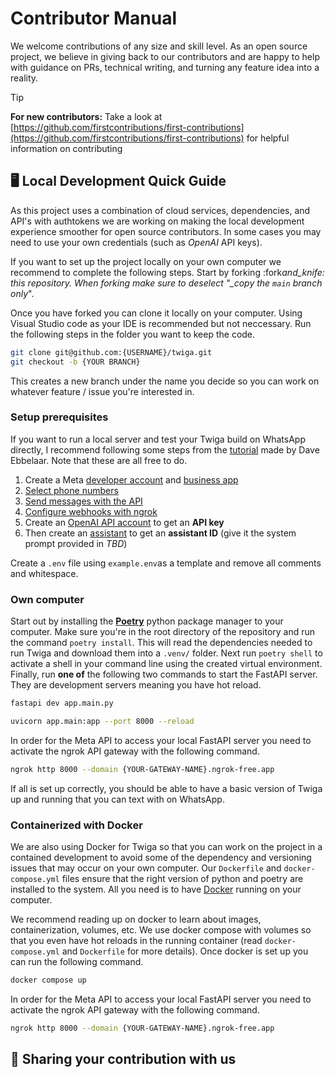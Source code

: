 # Contributor Manual

We welcome contributions of any size and skill level. As an open source project, we believe in giving back to our contributors and are happy to help with guidance on PRs, technical writing, and turning any feature idea into a reality.

> [!Tip]
>
> **For new contributors:** Take a look at [https://github.com/firstcontributions/first-contributions](https://github.com/firstcontributions/first-contributions) for helpful information on contributing

## 🖥️ Local Development Quick Guide

As this project uses a combination of cloud services, dependencies, and API's with authtokens we are working on making the local development experience smoother for open source contributors. In some cases you may need to use your own credentials (such as _OpenAI_ API keys).

If you want to set up the project locally on your own computer we recommend to complete the following steps. Start by forking :fork*and_knife: this repository. When forking make sure to deselect "\_copy the `main` branch only*".

Once you have forked you can clone it locally on your computer. Using Visual Studio code as your IDE is recommended but not neccessary. Run the following steps in the folder you want to keep the code.

```sh
git clone git@github.com:{USERNAME}/twiga.git
git checkout -b {YOUR BRANCH}
```

This creates a new branch under the name you decide so you can work on whatever feature / issue you're interested in.

### Setup prerequisites

If you want to run a local server and test your Twiga build on WhatsApp directly, I recommend following some steps from the [tutorial](https://github.com/daveebbelaar/python-whatsapp-bot) made by Dave Ebbelaar. Note that these are all free to do.

1. Create a Meta [developer account](https://developers.facebook.com/) and [business app](https://developers.facebook.com/docs/development/create-an-app/)
2. [Select phone numbers](https://github.com/daveebbelaar/python-whatsapp-bot?tab=readme-ov-file#step-1-select-phone-numbers)
3. [Send messages with the API](https://github.com/daveebbelaar/python-whatsapp-bot?tab=readme-ov-file#step-2-send-messages-with-the-api)
4. [Configure webhooks with ngrok](https://github.com/daveebbelaar/python-whatsapp-bot?tab=readme-ov-file#step-3-configure-webhooks-to-receive-messages)
5. Create an [OpenAI API account](https://platform.openai.com/docs/quickstart) to get an **API key**
6. Then create an [assistant](https://platform.openai.com/docs/assistants/overview) to get an **assistant ID** (give it the system prompt provided in _TBD_)

Create a `.env` file using `example.env`as a template and remove all comments and whitespace.

### Own computer

Start out by installing the [**Poetry**](https://python-poetry.org/) python package manager to your computer. Make sure you're in the root directory of the repository and run the command `poetry install`. This will read the dependencies needed to run Twiga and download them into a `.venv/` folder. Next run `poetry shell` to activate a shell in your command line using the created virtual environment. Finally, run **one of** the following two commands to start the FastAPI server. They are development servers meaning you have hot reload.

```sh
fastapi dev app.main.py
```

```sh
uvicorn app.main:app --port 8000 --reload
```

In order for the Meta API to access your local FastAPI server you need to activate the ngrok API gateway with the following command.

```sh
ngrok http 8000 --domain {YOUR-GATEWAY-NAME}.ngrok-free.app
```

If all is set up correctly, you should be able to have a basic version of Twiga up and running that you can text with on WhatsApp.

### Containerized with Docker

We are also using Docker for Twiga so that you can work on the project in a contained development to avoid some of the dependency and versioning issues that may occur on your own computer. Our `Dockerfile` and `docker-compose.yml` files ensure that the right version of python and poetry are installed to the system. All you need is to have [Docker](https://www.docker.com/) running on your computer.

We recommend reading up on docker to learn about images, containerization, volumes, etc. We use docker compose with volumes so that you even have hot reloads in the running container (read `docker-compose.yml` and `Dockerfile` for more details). Once docker is set up you can run the following command.

```sh
docker compose up
```

In order for the Meta API to access your local FastAPI server you need to activate the ngrok API gateway with the following command.

```sh
ngrok http 8000 --domain {YOUR-GATEWAY-NAME}.ngrok-free.app
```

## 🤝 Sharing your contribution with us
